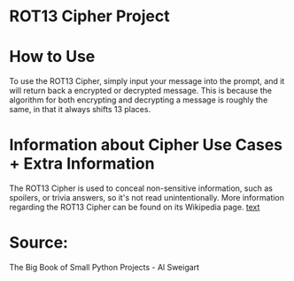 
# ROT13 Cipher Project

# How to Use

To use the ROT13 Cipher, simply input your message into the prompt, and it will return back a encrypted or decrypted message. This is because the algorithm for both encrypting and decrypting a message is roughly the same, in that it always shifts 13 places.

# Information about Cipher Use Cases + Extra Information

The ROT13 Cipher is used to conceal non-sensitive information, such as spoilers, or trivia answers, so it's not read unintentionally. More information regarding the ROT13 Cipher can be found on its Wikipedia page.
[text](https://en.wikipedia.org/wiki/ROT13)

# Source:

The Big Book of Small Python Projects - Al Sweigart